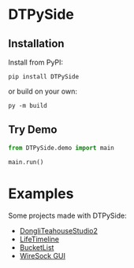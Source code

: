 # DTPySide

## Installation

Install from PyPI:

`pip install DTPySide`

or build on your own:

`py -m build`

## Try Demo

```python
from DTPySide.demo import main

main.run()
```

# Examples

Some projects made with DTPySide:

- [DongliTeahouseStudio2](https://github.com/Holence/DongliTeahouseStudio2)
- [LifeTimeline](https://github.com/Holence/LifeTimeline)
- [BucketList](https://github.com/Holence/BucketList)
- [WireSock GUI](https://github.com/Holence/WireSock-GUI)
